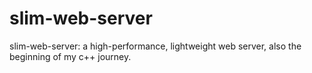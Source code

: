 # slim-web-server
slim-web-server: a high-performance, lightweight web server, also the beginning of my c++ journey. 
